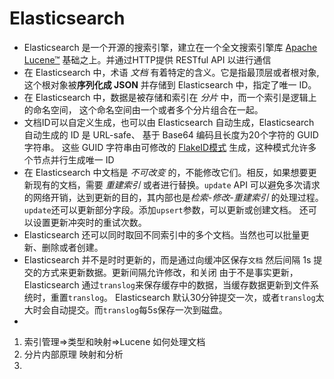 # Elasticsearch

* Elasticsearch 是一个开源的搜索引擎，建立在一个全文搜索引擎库 [Apache Lucene™](https://lucene.apache.org/core/) 基础之上。并通过HTTP提供 RESTful API 以进行通信
* 在 Elasticsearch 中，术语 *文档* 有着特定的含义。它是指最顶层或者根对象, 这个根对象被**序列化成 JSON** 并存储到 Elasticsearch 中，指定了唯一 ID。
* 在 Elasticsearch 中，数据是被存储和索引在 *分片* 中，而一个索引是逻辑上的命名空间， 这个命名空间由一个或者多个分片组合在一起。
* 文档ID可以自定义生成，也可以由 Elasticsearch 自动生成，Elasticsearch 自动生成的 ID 是 URL-safe、 基于 Base64 编码且长度为20个字符的 GUID 字符串。 这些 GUID 字符串由可修改的 [FlakeID模式](https://einverne.github.io/post/2017/11/distributed-system-generate-unique-id.html) 生成，这种模式允许多个节点并行生成唯一 ID
* 在 Elasticsearch 中文档是 *不可改变* 的，不能修改它们。相反，如果想要更新现有的文档，需要 *重建索引* 或者进行替换。`update` API 可以避免多次请求的网络开销，达到更新的目的，其内部也是*检索-修改-重建索引* 的处理过程。
  `update`还可以更新部分字段。添加`upsert`参数，可以更新或创建文档。 还可以设置更新冲突时的重试次数。
* Elasticsearch 还可以同时取回不同索引中的多个文档。当然也可以批量更新、删除或者创建。
* Elasticsearch 并不是时时更新的，而是通过向缓冲区保存`文档` 然后间隔 1s 提交的方式来更新数据。更新间隔允许修改，和关闭
  由于不是事实更新，Elasticsearch 通过`translog`来保存缓存中的数据，当缓存数据更新到文件系统时，重置`translog`。
  Elasticsearch 默认30分钟提交一次，或者`translog`太大时会自动提交。而`translog`每5s保存一次到磁盘。
* 



1. 索引管理=>类型和映射=>Lucene 如何处理文档
2. 分片内部原理
   映射和分析
3. 



